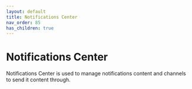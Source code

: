 ```yaml
---
layout: default
title: Notifications Center
nav_order: 85
has_children: true
---
```


Notifications Center
====================

Notifications Center is used to manage notifications content and channels to send it content through.

